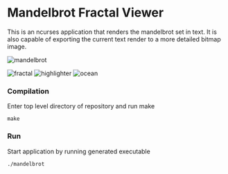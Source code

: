 # Mandelbrot Fractal Viewer

This is an ncurses application that renders the mandelbrot set in text.
It is also capable of exporting the current text render to a more detailed bitmap image.

![mandelbrot](https://cloud.githubusercontent.com/assets/6550505/25973709/40fc43f6-3673-11e7-9d21-3b19f4e36412.png)

![fractal](https://cloud.githubusercontent.com/assets/6550505/25973977/6abc2156-3674-11e7-9d30-67c76062f12e.jpg)
![highlighter](https://cloud.githubusercontent.com/assets/6550505/25973968/63e200e4-3674-11e7-8027-b577b8594a91.jpg)
![ocean](https://cloud.githubusercontent.com/assets/6550505/25973973/684e16fe-3674-11e7-8979-622612a6b129.jpg)

### Compilation
Enter top level directory of repository and run make
```
make
```

### Run
Start application by running generated executable
```
./mandelbrot
```
